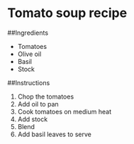 # Tomato soup recipe

##Ingredients
* Tomatoes
* Olive oil
* Basil
* Stock

##Instructions
1. Chop the tomatoes
2. Add oil to pan 
3. Cook tomatoes on medium heat
4. Add stock
5. Blend
6. Add basil leaves to serve
